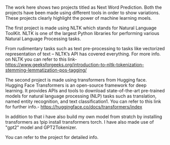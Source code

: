 The work here shows two projects titled as Next Word Prediction. Both the projects have been made using different tools in order to show variations. 
These projects clearly highlight the power of machine learning moels.

The first project is made using NLTK which stands for Natural Language ToolKit. NLTK is one of the largest Python libraries for performing various Natural Language Processing tasks. 

From rudimentary tasks such as text pre-processing to tasks like vectorized representation of text – NLTK’s API has covered everything.
For more info. on NLTK you can refer to this link- https://www.geeksforgeeks.org/introduction-to-nltk-tokenization-stemming-lemmatization-pos-tagging/

The second project is made using transformers from Hugging face. Hugging Face Transformers is an open-source framework for deep learning. It provides APIs and tools to download state-of-the-art pre-trained models for natural language processing (NLP) tasks such as translation, named entity recognition, and text classification1.
You can refer to this link for further info.- https://huggingface.co/docs/transformers/index

In addition to that i have also build my own model from stratch by installing transformers as !pip install transformers torch.
I have also made use of "gpt2" model and GPT2Tokenizer. 

You can refer to the project for detailed info.
